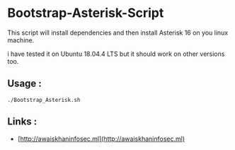# Bootstrap-Asterisk-Script

This script will install dependencies and then install Asterisk 16 on you linux machine.  

i have tested it on Ubuntu 18.04.4 LTS but it should work on other versions too.  

## Usage :

`./Bootstrap_Asterisk.sh`


## Links :
- [http://awaiskhaninfosec.ml](http://awaiskhaninfosec.ml)

